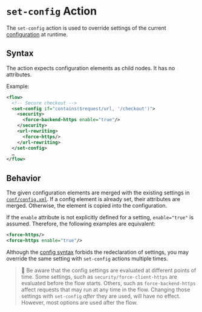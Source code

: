 # `set-config` Action

The `set-config` action is used to override settings of the current
[configuration](../configuration.md) at runtime.

## Syntax

The action expects configuration elements as child nodes. It has no attributes.

Example:

```xml
<flow>
  <!-- Secure checkout -->
  <set-config if="contains($request/url, '/checkout')">
    <security>
      <force-backend-https enable="true"/>
    </security>
    <url-rewriting>
      <force-https/>
    </url-rewriting>
  </set-config>
  …
</flow>
```

## Behavior

The given configuration elements are merged with the existing settings in
[`conf/config.xml`](../configuration.md). If a config element is already set,
their attributes are merged. Otherwise, the element is copied into the
configuration.

If the `enable` attribute is not explicitly defined for a setting, `enable="true"` is assumed.
Therefore, the following examples are equivalent:

```xml
<force-https/>
<force-https enable="true"/>
```

Although the [config syntax](../configuration.md) forbids the redeclaration of
settings, you may override the same setting with `set-config` actions multiple
times.

> 📎
Be aware that the config settings are evaluated at different points of time.
Some settings, such as `security/force-client-https` are evaluated before the flow
starts. Others, such as `force-backend-https` affect requests that may run at any
time in the flow. Changing those settings with `set-config` _after_ they are
used, will have no effect. However, most options are used after the flow.
